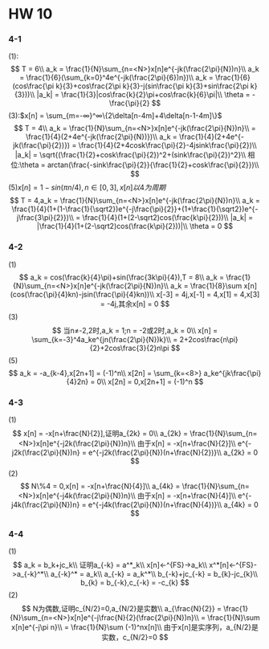 # HW 10

### 4-1

(1):
$$
T = 6\\
a_k = \frac{1}{N}\sum_{n=<N>}x[n]e^{-jk(\frac{2\pi}{N})n}\\
a_k = \frac{1}{6}(\sum_{k=0}^4e^{-jk(\frac{2\pi}{6})n})\\
a_k = \frac{1}{6}(cos\frac{\pi k}{3}+cos\frac{2\pi k}{3}-j(sin\frac{\pi k}{3}+sin\frac{2\pi  k}{3}))\\
|a_k| = \frac{1}{3}|cos\frac{k}{2}\pi+cos\frac{k}{6}\pi|\\
\theta = -\frac{\pi}{2}
$$
(3):$x[n] = \sum_{m=-∞}^∞\{2\delta[n-4m]+4\delta[n-1-4m]\}$
$$
T = 4\\
a_k = \frac{1}{N}\sum_{n=<N>}x[n]e^{-jk(\frac{2\pi}{N})n}\\
 = \frac{1}{4}(2+4e^{-jk(\frac{2\pi}{N})})\\
 a_k = \frac{1}{4}(2+4e^{-jk(\frac{\pi}{2})}) = \frac{1}{4}(2+4cosk\frac{\pi}{2}-4jsink\frac{\pi}{2})\\
 |a_k| = \sqrt{(\frac{1}{2}+cosk\frac{\pi}{2})^2+(sink\frac{\pi}{2})^2}\\
 相位:\theta = arctan(\frac{-sink\frac{\pi}{2}}{\frac{1}{2}+cosk\frac{\pi}{2}})\\
$$
(5)$x[n] = 1-sin(\pi n/4),n\in[0,3],x[n]以4为周期$
$$
T = 4,a_k = \frac{1}{N}\sum_{n=<N>}x[n]e^{-jk(\frac{2\pi}{N})n}\\
a_k = \frac{1}{4}(1+(1-\frac{1}{\sqrt2})e^{-j\frac{\pi}{2}}+(1+\frac{1}{\sqrt2})e^{-j\frac{3\pi}{2}})\\
 = \frac{1}{4}(1+(2-\sqrt2)cos(\frac{k\pi}{2}))\\
 |a_k| = |\frac{1}{4}(1+(2-\sqrt2)cos(\frac{k\pi}{2}))|\\
 \theta = 0
$$

### 4-2

(1)
$$
a_k = cos(\frac{k}{4}\pi)+sin(\frac{3k\pi}{4}),T = 8\\
a_k = \frac{1}{N}\sum_{n=<N>}x[n]e^{-jk(\frac{2\pi}{N})n}\\
a_k = \frac{1}{8}\sum x[n](cos(\frac{\pi}{4}kn)-jsin(\frac{\pi}{4}kn))\\
x[-3] = 4j,x[-1] = 4,x[1] = 4,x[3] = -4j,其余x[n] = 0
$$
(3)
$$
当n≠-2,2时,a_k = 1;n = -2或2时,a_k = 0\\
x[n] = \sum_{k=-3}^4a_ke^{jn(\frac{2\pi}{N})k}\\
 = 2+2cos\frac{n\pi}{2}+2cos\frac{3}{2}n\pi
$$
(5)
$$
a_k = -a_{k-4},x[2n+1] = (-1)^n\\
x[2n] = \sum_{k=<8>} a_ke^{jk\frac{\pi}{4}2n} = 0\\
x[2n] = 0,x[2n+1] = (-1)^n
$$

### 4-3

(1)
$$
x[n] = -x[n+\frac{N}{2}],证明a_{2k} = 0\\
a_{2k} = \frac{1}{N}\sum_{n=<N>}x[n]e^{-j2k(\frac{2\pi}{N})n}\\
由于x[n] = -x[n+\frac{N}{2}]\\
e^{-j2k(\frac{2\pi}{N})n} = e^{-j2k(\frac{2\pi}{N})(n+\frac{N}{2})}\\
a_{2k} = 0
$$
(2)
$$
N\%4 = 0,x[n] = -x[n+\frac{N}{4}]\\
a_{4k} = \frac{1}{N}\sum_{n=<N>}x[n]e^{-j4k(\frac{2\pi}{N})n}\\
由于x[n] = -x[n+\frac{N}{4}]\\
e^{-j4k(\frac{2\pi}{N})n} = e^{-j4k(\frac{2\pi}{N})(n+\frac{N}{4})}\\
a_{4k} = 0
$$

### 4-4

(1)
$$
a_k = b_k+jc_k\\
证明a_{-k} = a^*_k\\
x[n]<-^{FS}->a_k\\
x^*[n]<-^{FS}->a_{-k}^*\\
a_{-k}^* = a_k\\
a_{-k} = a_k^*\\
b_{-k}+jc_{-k} = b_{k}-jc_{k}\\
b_{k} = b_{-k},c_{-k} = -c_{k}
$$
(2)
$$
N为偶数,证明c_{N/2}=0,a_{N/2}是实数\\
a_{\frac{N}{2}} = \frac{1}{N}\sum_{n=<N>}x[n]e^{-j\frac{N}{2}(\frac{2\pi}{N})n}\\
 = \frac{1}{N}\sum x[n]e^{-j\pi n}\\
  = \frac{1}{N}\sum (-1)^nx[n]\\
  由于x[n]是实序列，a_{N/2}是实数，c_{N/2}=0
$$

